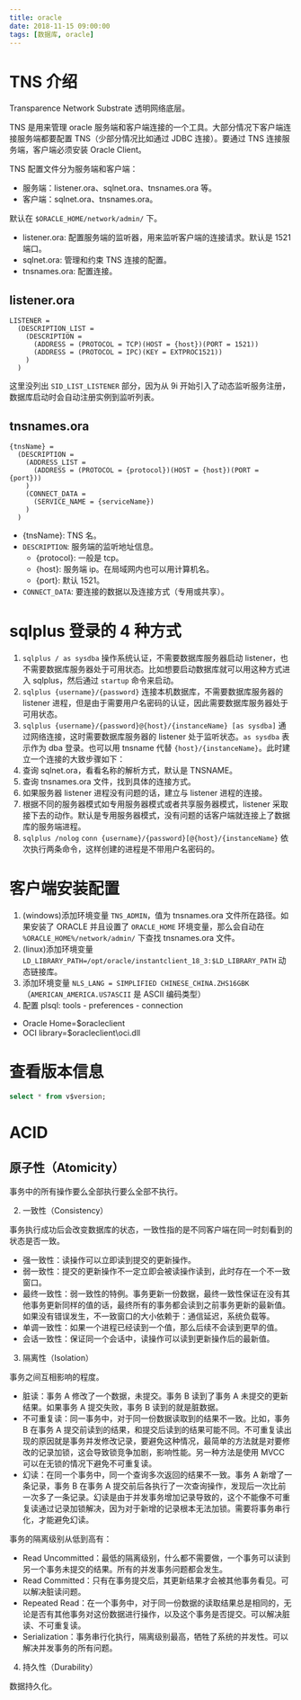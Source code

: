 ```yaml
---
title: oracle
date: 2018-11-15 09:00:00
tags: [数据库, oracle]
---
```


# TNS 介绍

Transparence Network Substrate 透明网络底层。

TNS 是用来管理 oracle 服务端和客户端连接的一个工具。大部分情况下客户端连接服务端都要配置 TNS（少部分情况比如通过 JDBC 连接）。要通过 TNS 连接服务端，客户端必须安装 Oracle Client。

TNS 配置文件分为服务端和客户端：

- 服务端：listener.ora、sqlnet.ora、tnsnames.ora 等。
- 客户端：sqlnet.ora、tnsnames.ora。

默认在 `$ORACLE_HOME/network/admin/` 下。

- listener.ora: 配置服务端的监听器，用来监听客户端的连接请求。默认是 1521 端口。
- sqlnet.ora: 管理和约束 TNS 连接的配置。
- tnsnames.ora: 配置连接。

## listener.ora

```
LISTENER = 
  (DESCRIPTION_LIST =
    (DESCRIPTION = 
      (ADDRESS = (PROTOCOL = TCP)(HOST = {host})(PORT = 1521))
      (ADDRESS = (PROTOCOL = IPC)(KEY = EXTPROC1521))
    )
  )
```

这里没列出 `SID_LIST_LISTENER` 部分，因为从 9i 开始引入了动态监听服务注册，数据库启动时会自动注册实例到监听列表。

## tnsnames.ora

```
{tnsName} =
  (DESCRIPTION =
    (ADDRESS_LIST =
      (ADDRESS = (PROTOCOL = {protocol})(HOST = {host})(PORT = {port}))
    )
    (CONNECT_DATA =
      (SERVICE_NAME = {serviceName})
    )
  )
```

- {tnsName}: TNS 名。
- `DESCRIPTION`: 服务端的监听地址信息。
  - {protocol}: 一般是 tcp。
  - {host}: 服务端 ip。在局域网内也可以用计算机名。
  - {port}: 默认 1521。
- `CONNECT_DATA`: 要连接的数据以及连接方式（专用或共享）。


# sqlplus 登录的 4 种方式

1. `sqlplus / as sysdba`
操作系统认证，不需要数据库服务器启动 listener，也不需要数据库服务器处于可用状态。比如想要启动数据库就可以用这种方式进入 sqlplus，然后通过 `startup` 命令来启动。
2. `sqlplus {username}/{password}`
连接本机数据库，不需要数据库服务器的 listener 进程，但是由于需要用户名密码的认证，因此需要数据库服务器处于可用状态。
3. `sqlplus {username}/{password}@{host}/{instanceName} [as sysdba]`
通过网络连接，这时需要数据库服务器的 listener 处于监听状态。`as sysdba` 表示作为 dba 登录。也可以用 tnsname 代替 `{host}/{instanceName}`。此时建立一个连接的大致步骤如下：
  1. 查询 sqlnet.ora，看看名称的解析方式，默认是 TNSNAME。
  2. 查询 tnsnames.ora 文件，找到具体的连接方式。
  3. 如果服务器 listener 进程没有问题的话，建立与 listener 进程的连接。
  4. 根据不同的服务器模式如专用服务器模式或者共享服务器模式，listener 采取接下去的动作。默认是专用服务器模式，没有问题的话客户端就连接上了数据库的服务端进程。
4. `sqlplus /nolog` `conn {username}/{password}[@{host}/{instanceName}` 依次执行两条命令，这样创建的进程是不带用户名密码的。

# 客户端安装配置

1. (windows)添加环境变量 `TNS_ADMIN`，值为 tnsnames.ora 文件所在路径。如果安装了 ORACLE 并且设置了 `ORACLE_HOME` 环境变量，那么会自动在 `%ORACLE_HOME%/network/admin/` 下查找 tnsnames.ora 文件。
2. (linux)添加环境变量 `LD_LIBRARY_PATH=/opt/oracle/instantclient_18_3:$LD_LIBRARY_PATH` 动态链接库。
2. 添加环境变量 `NLS_LANG = SIMPLIFIED CHINESE_CHINA.ZHS16GBK` （`AMERICAN_AMERICA.US7ASCII` 是 ASCII 编码类型）
3. 配置 plsql: tools - preferences - connection 
  - Oracle Home=$oracleclient
  - OCI library=$oracleclient\oci.dll  

# 查看版本信息

```sql
select * from v$version;
```

# ACID

## 原子性（Atomicity）

事务中的所有操作要么全部执行要么全部不执行。

2. 一致性（Consistency）

事务执行成功后会改变数据库的状态，一致性指的是不同客户端在同一时刻看到的状态是否一致。

- 强一致性：读操作可以立即读到提交的更新操作。
- 弱一致性：提交的更新操作不一定立即会被读操作读到，此时存在一个不一致窗口。
- 最终一致性：弱一致性的特例。事务更新一份数据，最终一致性保证在没有其他事务更新同样的值的话，最终所有的事务都会读到之前事务更新的最新值。如果没有错误发生，不一致窗口的大小依赖于：通信延迟，系统负载等。
- 单调一致性：如果一个进程已经读到一个值，那么后续不会读到更早的值。
- 会话一致性：保证同一个会话中，读操作可以读到更新操作后的最新值。


3. 隔离性（Isolation）

事务之间互相影响的程度。

- 脏读：事务 A 修改了一个数据，未提交。事务 B 读到了事务 A 未提交的更新结果。如果事务 A 提交失败，事务 B 读到的就是脏数据。
- 不可重复读：同一事务中，对于同一份数据读取到的结果不一致。比如，事务 B 在事务 A 提交前读到的结果，和提交后读到的结果可能不同。不可重复读出现的原因就是事务并发修改记录，要避免这种情况，最简单的方法就是对要修改的记录加锁，这会导致锁竞争加剧，影响性能。另一种方法是使用 MVCC 可以在无锁的情况下避免不可重复读。
- 幻读：在同一个事务中，同一个查询多次返回的结果不一致。事务 A 新增了一条记录，事务 B 在事务 A 提交前后各执行了一次查询操作，发现后一次比前一次多了一条记录。幻读是由于并发事务增加记录导致的，这个不能像不可重复读通过记录加锁解决，因为对于新增的记录根本无法加锁。需要将事务串行化，才能避免幻读。

事务的隔离级别从低到高有：

- Read Uncommitted：最低的隔离级别，什么都不需要做，一个事务可以读到另一个事务未提交的结果。所有的并发事务问题都会发生。
- Read Committed：只有在事务提交后，其更新结果才会被其他事务看见。可以解决脏读问题。
- Repeated Read：在一个事务中，对于同一份数据的读取结果总是相同的，无论是否有其他事务对这份数据进行操作，以及这个事务是否提交。可以解决脏读、不可重复读。
- Serialization：事务串行化执行，隔离级别最高，牺牲了系统的并发性。可以解决并发事务的所有问题。

4. 持久性（Durability）

数据持久化。

